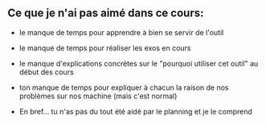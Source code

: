 ## Ce que je n'ai pas aimé dans ce cours:
* le manque de temps pour apprendre à bien se servir de l'outil
* le manque de temps pour réaliser les exos en cours
* le manque d'explications concrètes sur le "pourquoi utiliser cet outil" au début des cours
* ton manque de temps pour expliquer à chacun la raison de nos problèmes sur nos machine (mais c'est normal) 

* En bref... tu n'as pas du tout été aidé par le planning et je le comprend

